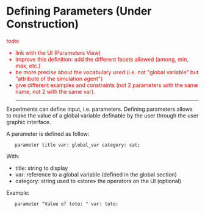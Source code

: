 
# Defining Parameters (Under Construction)
<font color='red'><i>todo</i>:<br>
<ul><li>link with the UI (Parameters View)<br>
</li><li>improve this definition: add the different facets allowed (among, min, max, etc.)<br>
</li><li>be more precise about the vocabulary used (i.e. not "global variable" but "attribute of the simulation agent")<br>
</li><li>give different examples and constraints (not 2 parameters with the same name, not 2 with the same var).<br>
</font>
<hr /></li></ul>




Experiments can define input, i.e. parameters.
Defining parameters allows to make the value of a global variable definable by the user through the user graphic interface.

A parameter is defined as follow:

```
   parameter title var: global_var category: cat;
```

With:
  * title: string to display
  * var: reference to a global variable (defined in the global section)
  * category: string used to «store» the operators on the UI (optional)

Example:
```
   parameter "Value of toto: " var: toto;
```
